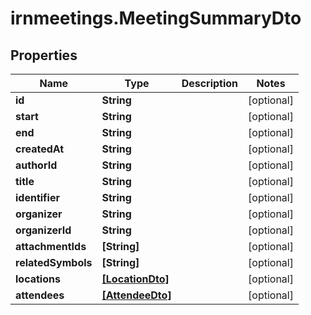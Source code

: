 # irnmeetings.MeetingSummaryDto

## Properties

Name | Type | Description | Notes
------------ | ------------- | ------------- | -------------
**id** | **String** |  | [optional] 
**start** | **String** |  | [optional] 
**end** | **String** |  | [optional] 
**createdAt** | **String** |  | [optional] 
**authorId** | **String** |  | [optional] 
**title** | **String** |  | [optional] 
**identifier** | **String** |  | [optional] 
**organizer** | **String** |  | [optional] 
**organizerId** | **String** |  | [optional] 
**attachmentIds** | **[String]** |  | [optional] 
**relatedSymbols** | **[String]** |  | [optional] 
**locations** | [**[LocationDto]**](LocationDto.md) |  | [optional] 
**attendees** | [**[AttendeeDto]**](AttendeeDto.md) |  | [optional] 


